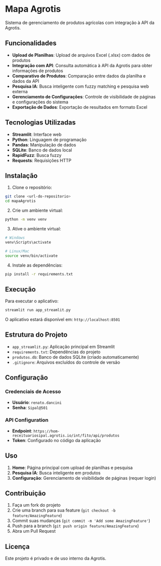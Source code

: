 # Mapa Agrotis

Sistema de gerenciamento de produtos agrícolas com integração à API da Agrotis.

## Funcionalidades

- **Upload de Planilhas**: Upload de arquivos Excel (.xlsx) com dados de produtos
- **Integração com API**: Consulta automática à API da Agrotis para obter informações de produtos
- **Comparativo de Produtos**: Comparação entre dados da planilha e dados da API
- **Pesquisa IA**: Busca inteligente com fuzzy matching e pesquisa web externa
- **Gerenciamento de Configurações**: Controle de visibilidade de páginas e configurações do sistema
- **Exportação de Dados**: Exportação de resultados em formato Excel

## Tecnologias Utilizadas

- **Streamlit**: Interface web
- **Python**: Linguagem de programação
- **Pandas**: Manipulação de dados
- **SQLite**: Banco de dados local
- **RapidFuzz**: Busca fuzzy
- **Requests**: Requisições HTTP

## Instalação

1. Clone o repositório:
```bash
git clone <url-do-repositorio>
cd mapaAgrotis
```

2. Crie um ambiente virtual:
```bash
python -m venv venv
```

3. Ative o ambiente virtual:
```bash
# Windows
venv\Scripts\activate

# Linux/Mac
source venv/bin/activate
```

4. Instale as dependências:
```bash
pip install -r requirements.txt
```

## Execução

Para executar o aplicativo:

```bash
streamlit run app_streamlit.py
```

O aplicativo estará disponível em: `http://localhost:8501`

## Estrutura do Projeto

- `app_streamlit.py`: Aplicação principal em Streamlit
- `requirements.txt`: Dependências do projeto
- `produtos.db`: Banco de dados SQLite (criado automaticamente)
- `.gitignore`: Arquivos excluídos do controle de versão

## Configuração

### Credenciais de Acesso
- **Usuário**: `renato.dancini`
- **Senha**: `Sipal@501`

### API Configuration
- **Endpoint**: `https://hom-receituariosipal.agrotis.io/int/fito/api/produtos`
- **Token**: Configurado no código da aplicação

## Uso

1. **Home**: Página principal com upload de planilhas e pesquisa
2. **Pesquisa IA**: Busca inteligente em produtos
3. **Configuração**: Gerenciamento de visibilidade de páginas (requer login)

## Contribuição

1. Faça um fork do projeto
2. Crie uma branch para sua feature (`git checkout -b feature/AmazingFeature`)
3. Commit suas mudanças (`git commit -m 'Add some AmazingFeature'`)
4. Push para a branch (`git push origin feature/AmazingFeature`)
5. Abra um Pull Request

## Licença

Este projeto é privado e de uso interno da Agrotis. 